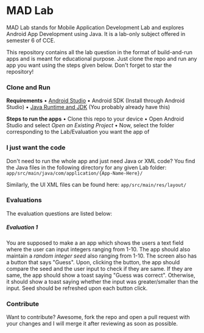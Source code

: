 # MAD Lab 
MAD Lab stands for Mobile Application Development Lab and explores Android App Development using Java. It is a lab-only subject offered in semester 6 of CCE.

This repository contains all the lab question in the format of build-and-run apps and is meant for educational purpose. Just clone the repo and run any app you want using the steps given below. Don't forget to star the repository!

### Clone and Run
**Requirements**
• [Android Studio](https://developer.android.com/studio)
• Android SDK (Install through Android Studio)
• [Java Runtime and JDK](https://www.oracle.com/in/java/technologies/javase-jdk15-downloads.html) (You probably already have this)

**Steps to run the apps**
• Clone this repo to your device
• Open Android Studio and select *Open an Existing Project*
• Now, select the folder corresponding to the Lab/Evaluation you want the app of
 
 ### I just want the code
 Don't need to run the whole app and just need Java or XML code? You find the Java files in the following directory for any given Lab folder: ```app/src/main/java/com/application/{App-Name-Here}/```
 
 Similarly, the UI XML files can be found here:
 ```app/src/main/res/layout/```
 
 ### Evaluations
 The evaluation questions are listed below:
 
  ##### Evaluation 1
  You are supposed to make a an app which shows the users a text field where the user can input integers ranging from 1-10. The app should also maintain a *random integer seed* also ranging from 1-10. The screen also has a button that says "Guess". Upon, clicking the button, the app should compare the seed and the user input to check if they are same. If they are same, the app should show a toast saying "Guess was correct". Otherwise, it should show a toast saying whether the input was greater/smaller than the input. Seed should be refreshed upon each button click.
 
  ### Contribute
  Want to contribute? Awesome, fork the repo and open a pull request with your changes and I will merge it after reviewing as soon as possible.
